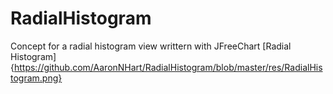 # RadialHistogram
Concept for a radial histogram view writtern with JFreeChart
[Radial Histogram]{https://github.com/AaronNHart/RadialHistogram/blob/master/res/RadialHistogram.png}
